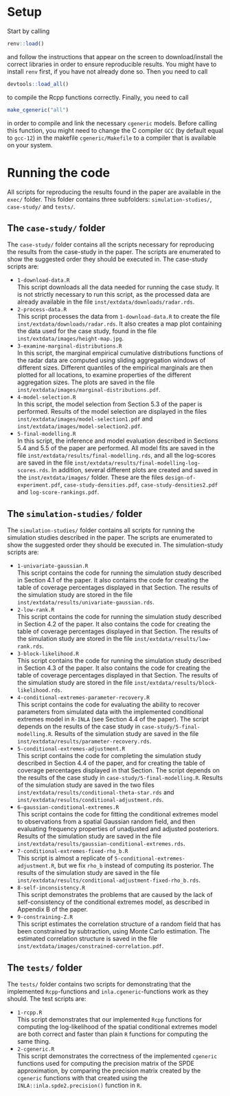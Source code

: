# Setup

Start by calling 
```r
renv::load()
```
and follow the instructions that appear on the screen to download/install the correct libraries in
order to ensure reproducible results. You might have to install `renv` first, if you have not
already done so. Then you need to call
```r
devtools::load_all()
```
to compile the Rcpp functions correctly. Finally, you need to call
```r
make_cgeneric("all")
```
in order to compile and link the necessary `cgeneric` models. Before calling this function, you might
need to change the C compiler `GCC` (by default equal to `gcc-12`) in the makefile
`cgeneric/Makefile` to a compiler that is available on your system.

# Running the code

All scripts for reproducing the results found in the paper are available in the `exec/`
folder. This folder contains three subfolders: `simulation-studies/`, `case-study/` and
`tests/`. 

## The `case-study/` folder

The `case-study/` folder contains all the scripts necessary for reproducing the results from the
case-study in the paper. The scripts are enumerated to show the suggested order they should be
executed in. The case-study scripts are:

- `1-download-data.R`  
  This script downloads all the data needed for running the case study. It is not strictly
  necessary to run this script, as the processed data are already available in the file
  `inst/extdata/downloads/radar.rds`.
- `2-process-data.R`  
  This script processes the data from `1-download-data.R` to create the file
  `inst/extdata/downloads/radar.rds`. It also creates a map plot containing the data used for
  the case study, found in the file `inst/extdata/images/height-map.jpg`.
- `3-examine-marginal-distributions.R`  
  In this script, the marginal empirical cumulative distributions functions of the radar data are
  computed using sliding aggregation windows of different sizes. Different quantiles of the
  empirical marginals are then plotted for all locations, to examine properties of the different 
  aggregation sizes. The plots are saved in the file
  `inst/extdata/images/marginal-distributions.pdf`.
- `4-model-selection.R`  
  In this script, the model selection from Section 5.3 of the paper is performed. Results of the
  model selection are displayed in the files `inst/extdata/images/model-selection1.pdf` and
  `inst/extdata/images/model-selection2.pdf`. 
- `5-final-modelling.R`  
  In this script, the inference and model evaluation described in Sections 5.4 and 5.5 of the paper
  are performed. All model fits are saved in the file `inst/extdata/results/final-modelling.rds`,
  and all the log-scores are saved in the file
  `inst/extdata/results/final-modelling-log-scores.rds`. In addition, several different plots are
  created and saved in the `inst/extdata/images/` folder. These are the files
  `design-of-experiment.pdf`, `case-study-densities.pdf`, `case-study-densities2.pdf` and
  `log-score-rankings.pdf`.
  
## The `simulation-studies/` folder

The `simulation-studies/` folder contains all scripts for running the simulation studies described
in the paper. The scripts are enumerated to show the suggested order they should be executed
in. The simulation-study scripts are:

- `1-univariate-gaussian.R`  
  This script contains the code for running the simulation study described in Section 4.1 of the
  paper. It also contains the code for creating the table of coverage percentages displayed in that
  Section. The results of the simulation study are stored in the file
  `inst/extdata/results/univariate-gaussian.rds`.
- `2-low-rank.R`  
  This script contains the code for running the simulation study described in Section 4.2 of the
  paper. It also contains the code for creating the table of coverage percentages displayed in that
  Section. The results of the simulation study are stored in the file
  `inst/extdata/results/low-rank.rds`.
- `3-block-likelihood.R`  
  This script contains the code for running the simulation study described in Section 4.3 of the
  paper. It also contains the code for creating the table of coverage percentages displayed in that
  Section. The results of the simulation study are stored in the file
  `inst/extdata/results/block-likelihood.rds`.
- `4-conditional-extremes-parameter-recovery.R`  
  This script contains the code for evaluating the ability to recover parameters from simulated data
  with the implemented conditional extremes model in `R-INLA` (see Section 4.4 of the paper). The
  script depends on the results of the case study in `case-study/5-final-modelling.R`. Results of
  the simulation study are saved in the file `inst/extdata/results/parameter-recovery.rds`. 
- `5-conditional-extremes-adjustment.R`  
  This script contains the code for completing the simulation study described in Section 4.4 of the
  paper, and for creating the table of coverage percentages displayed in that Section. The
  script depends on the results of the case study in `case-study/5-final-modelling.R`. Results of
  the simulation study are saved in the two files `inst/extdata/results/conditional-theta-star.rds`
  and `inst/extdata/results/conditional-adjustment.rds`. 
- `6-gaussian-conditional-extremes.R`  
  This script contains the code for fitting the conditional extremes model to observations from a
  spatial Gaussian random field, and then evaluating frequency properties of unadjusted and
  adjusted posteriors. Results of the simulation study are saved in the file
  `inst/extdata/results/gaussian-conditional-extremes.rds`.
- `7-conditional-extremes-fixed-rho_b.R`  
  This script is almost a replicate of `5-conditional-extremes-adjustment.R`, but we fix `rho_b`
  instead of computing its posterior. The results of the simulation study are saved in the file
  `inst/extdata/results/conditional-adjustment-fixed-rho_b.rds`.
- `8-self-inconsistency.R`  
  This script demonstrates the problems that are caused by the lack of self-consistency of the
  conditional extremes model, as described in Appendix B of the paper.
- `9-constraining-Z.R`  
  This script estimates the correlation structure of a random field that has been constrained by
  subtraction, using Monte Carlo estimation. The estimated correlation structure is saved in the
  file `inst/extdata/images/constrained-correlation.pdf`.

## The `tests/` folder

The `tests/` folder contains two scripts for demonstrating that the implemented `Rcpp`-functions and
`inla.cgeneric`-functions work as they should. The test scripts are:

- `1-rcpp.R`  
  This script demonstrates that our implemented `Rcpp` functions for computing the log-likelihood of
  the spatial conditional extremes model are both correct and faster than plain `R` functions for
  computing the same thing.
- `2-cgeneric.R`  
  This script demonstrates the correctness of the implemented `cgeneric` functions used for computing
  the precision matrix of the SPDE approximation, by comparing the precision matrix created by the
  `cgeneric` functions with that created using the `INLA::inla.spde2.precision()` function in `R`.
